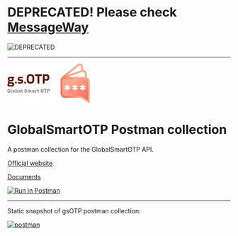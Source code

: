 # DEPRECATED! Please check [MessageWay](https://github.com/MessageWay/PostmanCollection)

![DEPRECATED][ico-deprecated]

[ico-deprecated]: https://img.shields.io/badge/-DEPRECATED-red?style=for-the-badge


----

![](Images/logo.png)

# GlobalSmartOTP Postman collection

A postman collection for the GlobalSmartOTP API.

[Official website](https://gsotp.com)

[Documents](https://gsotp.com/doc)

[![Run in Postman](https://run.pstmn.io/button.svg)](https://god.gw.postman.com/run-collection/3099084-fe689246-2cf0-4bbc-8bec-e73b9c15892a?action=collection%2Ffork&collection-url=entityId%3D3099084-fe689246-2cf0-4bbc-8bec-e73b9c15892a%26entityType%3Dcollection%26workspaceId%3Db7e3198f-1c99-4032-8952-8f2e094787e8#?env%5BGlobalSmartOTP%5D=W3sia2V5IjoiYmFzZVVSTCIsInZhbHVlIjoiaHR0cHM6Ly9hcGkuZ3NvdHAuY29tIiwiZW5hYmxlZCI6dHJ1ZSwidHlwZSI6ImRlZmF1bHQiLCJzZXNzaW9uVmFsdWUiOiJodHRwczovL2FwaS5nc290cC5jb20iLCJzZXNzaW9uSW5kZXgiOjB9LHsia2V5IjoiYXBpS2V5IiwidmFsdWUiOiIiLCJlbmFibGVkIjp0cnVlLCJ0eXBlIjoiZGVmYXVsdCIsInNlc3Npb25WYWx1ZSI6IiIsInNlc3Npb25JbmRleCI6MX0seyJrZXkiOiJhY2NlcHQtbGFuZ3VhZ2UiLCJ2YWx1ZSI6ImZhIiwiZW5hYmxlZCI6dHJ1ZSwidHlwZSI6ImRlZmF1bHQiLCJzZXNzaW9uVmFsdWUiOiJmYSIsInNlc3Npb25JbmRleCI6Mn1d)

***

Static snapshot of gsOTP postman collection:

[![postman](https://img.shields.io/badge/Postman-FF6C37?style=for-the-badge&logo=postman&logoColor=white)](https://www.getpostman.com/collections/df1729193557de8d0eab)
